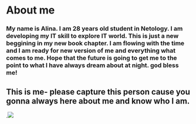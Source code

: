 #  About me
  ### My name is Alina. I am 28 years old student in Netology. I am developing my IT skill to explore IT world. This is just a new beggining in my new book chapter. I am flowing with the time and I am ready for new version of me and everything what comes to me. Hope that the future is going to get me to the point to what I have always dream about at night. god bless me!
  ## This is me- please capture this person cause you gonna always here about me and know who I am. 
.![](file:///C:/Users/Admin/Desktop/photo_2025-07-11_14-59-18.jpg)